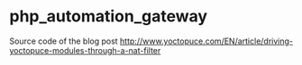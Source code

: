 # php_automation_gateway
Source code of the blog post http://www.yoctopuce.com/EN/article/driving-yoctopuce-modules-through-a-nat-filter